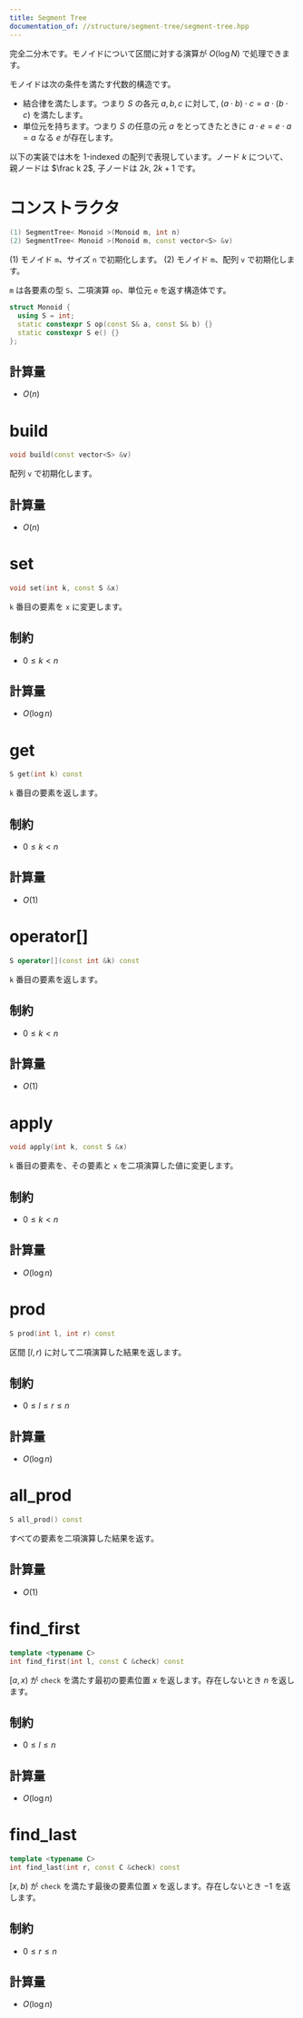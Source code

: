```yaml
---
title: Segment Tree
documentation_of: //structure/segment-tree/segment-tree.hpp
---
```


完全二分木です。モノイドについて区間に対する演算が $O(\log N)$ で処理できます。

モノイドは次の条件を満たす代数的構造です。

* 結合律を満たします。つまり $S$ の各元 $a, b, c$ に対して, $(a \cdot b) \cdot c = a \cdot (b \cdot c)$ を満たします。
* 単位元を持ちます。つまり $S$ の任意の元 $a$ をとってきたときに $a \cdot e = e \cdot a = a$ なる $e$ が存在します。

以下の実装では木を 1-indexed の配列で表現しています。ノード $k$ について、親ノードは $\frac k 2$, 子ノードは $2k$, $2k+1$ です。

# コンストラクタ

```cpp
(1) SegmentTree< Monoid >(Monoid m, int n)
(2) SegmentTree< Monoid >(Monoid m, const vector<S> &v) 
```

(1) モノイド `m`、サイズ `n` で初期化します。
(2) モノイド `m`、配列 `v` で初期化します。

`m` は各要素の型 `S`、二項演算 `op`、単位元 `e` を返す構造体です。

```cpp
struct Monoid {
  using S = int;
  static constexpr S op(const S& a, const S& b) {}
  static constexpr S e() {}
};
```


## 計算量

- $O(n)$


# build

```cpp
void build(const vector<S> &v)
```

配列 `v` で初期化します。

## 計算量

- $O(n)$

# set

```cpp
void set(int k, const S &x)
```
 
`k` 番目の要素を `x` に変更します。

## 制約

- $0 \leq k \lt n$

## 計算量

- $O(\log n)$

# get

```cpp
S get(int k) const
```

`k` 番目の要素を返します。

## 制約

- $0 \leq k \lt n$

## 計算量

- $O(1)$

# operator[]

```cpp
S operator[](const int &k) const
```

`k` 番目の要素を返します。

## 制約

- $0 \leq k \lt n$

## 計算量

- $O(1)$

# apply

```cpp
void apply(int k, const S &x)
```

`k` 番目の要素を、その要素と `x` を二項演算した値に変更します。

## 制約

- $0 \leq k \lt n$

## 計算量

- $O(\log n)$

# prod

```cpp
S prod(int l, int r) const
```

区間 $[l, r)$ に対して二項演算した結果を返します。

## 制約

- $0 \leq l \leq r \leq n$

## 計算量

- $O(\log n)$

# all_prod

```cpp
S all_prod() const
```

すべての要素を二項演算した結果を返す。

## 計算量

- $O(1)$

# find_first

```cpp
template <typename C>
int find_first(int l, const C &check) const 
```

$[a, x)$ が `check` を満たす最初の要素位置 $x$ を返します。存在しないとき $n$ を返します。

## 制約

- $0 \leq l \leq n$

## 計算量

- $O(\log n)$

# find_last

```cpp
template <typename C>
int find_last(int r, const C &check) const
```

$[x, b)$ が `check` を満たす最後の要素位置 $x$ を返します。存在しないとき $-1$ を返します。

## 制約

- $0 \leq r \leq n$

## 計算量

- $O(\log n)$
